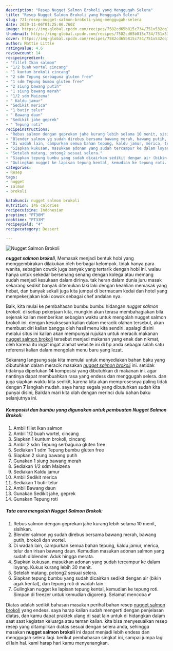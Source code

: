 ```yaml
---
description: "Resep Nugget Salmon Brokoli yang Menggugah Selera"
title: "Resep Nugget Salmon Brokoli yang Menggugah Selera"
slug: 721-resep-nugget-salmon-brokoli-yang-menggugah-selera
date: 2020-11-06T01:25:06.760Z
image: https://img-global.cpcdn.com/recipes/7582cd65b815c734/751x532cq70/nugget-salmon-brokoli-foto-resep-utama.jpg
thumbnail: https://img-global.cpcdn.com/recipes/7582cd65b815c734/751x532cq70/nugget-salmon-brokoli-foto-resep-utama.jpg
cover: https://img-global.cpcdn.com/recipes/7582cd65b815c734/751x532cq70/nugget-salmon-brokoli-foto-resep-utama.jpg
author: Mattie Little
ratingvalue: 4.6
reviewcount: 14
recipeingredient:
- "fillet Ikan salmon"
- "1/2 buah wortel cincang"
- "1 kuntum brokoli cincang"
- "2 sdm Tepung serbaguna gluten free"
- "1 sdm Tepung bumbu gluten free"
- "2 siung bawang putih"
- "1 siung bawang merah"
- "1/2 sdm Maizena"
- " Kaldu jamur"
- "Sedikit merica"
- "1 butir telur"
- " Bawang daun"
- "Sedikit jahe geprek"
- " Tepung roti"
recipeinstructions:
- "Rebus salmon dengan geprekan jahe kurang lebih selama 10 menit, sisihkan."
- "Blender salmon yg sudah direbus bersama bawang merah, bawang putih, brokoli dan wortel."
- "Di wadah lain, campurkan semua bahan tepung, kaldu jamur, merica, telur dan irisan bawang daun. Kemudian masukan adonan salmon yang sudah diblender. Aduk hingga merata."
- "Siapkan kukusan, masukkan adonan yang sudah tercampur ke dalam loyang. Kukus kurang lebih 30 menit."
- "Setelah matang, potong2 sesuai selera."
- "Siapkan tepung bumbu yang sudah dicairkan sedikit dengan air (bikin agak kental), dan tepung roti di wadah lain."
- "Gulingkan nugget ke lapisan tepung kental, kemudian ke tepung roti. Simpan di freezer untuk kemudian digoreng. Selamat mencoba 💕"
categories:
- Resep
tags:
- nugget
- salmon
- brokoli

katakunci: nugget salmon brokoli 
nutrition: 146 calories
recipecuisine: Indonesian
preptime: "PT30M"
cooktime: "PT33M"
recipeyield: "4"
recipecategory: Dessert

---
```



![Nugget Salmon Brokoli](https://img-global.cpcdn.com/recipes/7582cd65b815c734/751x532cq70/nugget-salmon-brokoli-foto-resep-utama.jpg)

<b><i>nugget salmon brokoli</i></b>, Memasak menjadi bentuk hobi yang menggembirakan dilakukan oleh berbagai kelompok. tidak hanya para wanita, sebagian cowok juga banyak yang tertarik dengan hobi ini. walau hanya untuk sekedar bersenang senang dengan kolega atau memang sudah menjadi kesukaan dalam dirinya. tak heran dalam dunia juru masak sekarang sedikit banyak ditemukan laki laki dengan keahlian memasak yang hebat, dan banyak sekali juga kita jumpai di bermacam kedai dan hotel yang mempekerjakan koki cowok sebagai chef andalan nya.

Baik, kita mulai ke pembahasan bumbu bumbu hidangan <i>nugget salmon brokoli</i>. di setiap pekerjaan kita, mungkin akan terasa membahagiakan bila sejenak kalian memberikan sebagian waktu untuk mengolah nugget salmon brokoli ini. dengan kesuksesan kalian dalam meracik olahan tersebut, akan membuat diri kalian bangga oleh hasil menu kita sendiri. apalagi disini melalui situs ini kalian akan mempunyai rujukan untuk meracik makanan <u>nugget salmon brokoli</u> tersebut menjadi makanan yang enak dan nikmat, oleh karena itu ingat ingat alamat website ini di hp anda sebagai salah satu referensi kalian dalam mengolah menu baru yang lezat.




Sekarang langsung saja kita memulai untuk menyediakan bahan baku yang dibutuhkan dalam meracik masakan <u><i>nugget salmon brokoli</i></u> ini. setidak tidaknya diperlukan <b>14</b> komposisi yang dibutuhkan di makanan ini. agar nantinya dapat membuahkan rasa yang endess dan menggugah selera. dan juga siapkan waktu kita sedikit, karena kita akan memprosesnya paling tidak dengan <b>7</b> langkah mudah. saya harap segala yang dibutuhkan sudah kita punyai disini, Baiklah mari kita olah dengan merinci dulu bahan baku selanjutnya ini.

<!--inarticleads1-->

##### Komposisi dan bumbu yang digunakan untuk pembuatan Nugget Salmon Brokoli:

1. Ambil fillet Ikan salmon
1. Ambil 1/2 buah wortel, cincang
1. Siapkan 1 kuntum brokoli, cincang
1. Ambil 2 sdm Tepung serbaguna gluten free
1. Sediakan 1 sdm Tepung bumbu gluten free
1. Siapkan 2 siung bawang putih
1. Gunakan 1 siung bawang merah
1. Sediakan 1/2 sdm Maizena
1. Sediakan  Kaldu jamur
1. Ambil Sedikit merica
1. Sediakan 1 butir telur
1. Ambil  Bawang daun
1. Gunakan Sedikit jahe, geprek
1. Gunakan  Tepung roti




<!--inarticleads2-->

##### Tata cara mengolah Nugget Salmon Brokoli:

1. Rebus salmon dengan geprekan jahe kurang lebih selama 10 menit, sisihkan.
1. Blender salmon yg sudah direbus bersama bawang merah, bawang putih, brokoli dan wortel.
1. Di wadah lain, campurkan semua bahan tepung, kaldu jamur, merica, telur dan irisan bawang daun. Kemudian masukan adonan salmon yang sudah diblender. Aduk hingga merata.
1. Siapkan kukusan, masukkan adonan yang sudah tercampur ke dalam loyang. Kukus kurang lebih 30 menit.
1. Setelah matang, potong2 sesuai selera.
1. Siapkan tepung bumbu yang sudah dicairkan sedikit dengan air (bikin agak kental), dan tepung roti di wadah lain.
1. Gulingkan nugget ke lapisan tepung kental, kemudian ke tepung roti. Simpan di freezer untuk kemudian digoreng. Selamat mencoba 💕




Diatas adalah sedikit bahasan masakan perihal bahan resep <u>nugget salmon brokoli</u> yang endess. saya harap kalian sudah mengerti dengan penjelasan diatas, dan kamu dapat praktek ulang di saat lain untuk di hidangkan dalam saat saat kegiatan keluarga atau teman kalian. kita bisa menyesuaikan resep resep yang ditampilkan diatas sesuai dengan selera anda, sehingga masakan <b>nugget salmon brokoli</b> ini dapat menjadi lebih endess dan menggugah selera lagi. berikut pembahasan singkat ini, sampai jumpa lagi di lain hal. kami harap hari kamu menyenangkan.
